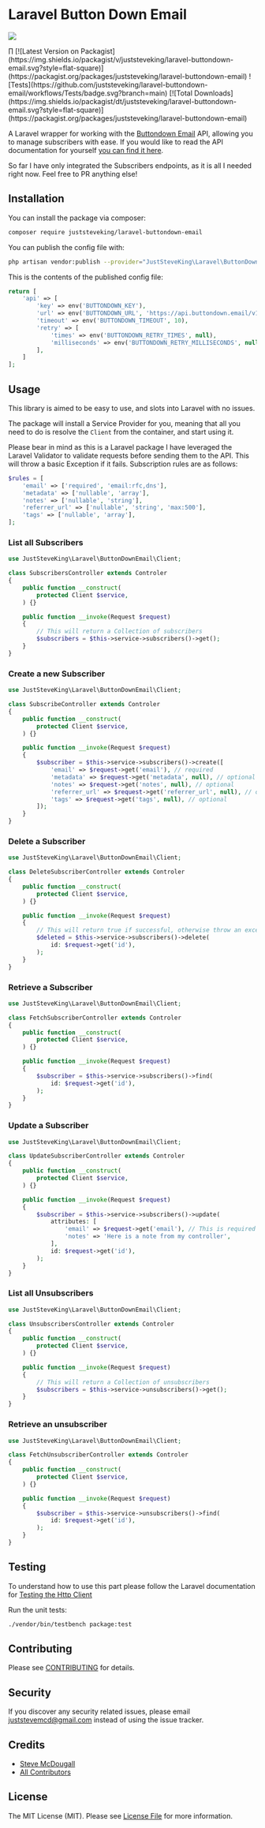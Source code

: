 # Laravel Button Down Email

<p align="center">

![](./laravel-buttondown-email.png)

</p>
∏
[![Latest Version on Packagist](https://img.shields.io/packagist/v/juststeveking/laravel-buttondown-email.svg?style=flat-square)](https://packagist.org/packages/juststeveking/laravel-buttondown-email)
![Tests](https://github.com/juststeveking/laravel-buttondown-email/workflows/Tests/badge.svg?branch=main)
[![Total Downloads](https://img.shields.io/packagist/dt/juststeveking/laravel-buttondown-email.svg?style=flat-square)](https://packagist.org/packages/juststeveking/laravel-buttondown-email)


A Laravel wrapper for working with the [Buttondown Email](https://buttondown.email/) API, allowing you to manage subscribers with ease. If you would like to read the API documentation for yourself [you can find it here](https://api.buttondown.email/v1/schema#).

So far I have only integrated the Subscribers endpoints, as it is all I needed right now. Feel free to PR anything else!

## Installation

You can install the package via composer:

```bash
composer require juststeveking/laravel-buttondown-email
```

You can publish the config file with:
```bash
php artisan vendor:publish --provider="JustSteveKing\Laravel\ButtonDownEmail\ButtonDownServiceProvider" --tag="config"
```

This is the contents of the published config file:

```php
return [
    'api' => [
        'key' => env('BUTTONDOWN_KEY'),
        'url' => env('BUTTONDOWN_URL', 'https://api.buttondown.email/v1'),
        'timeout' => env('BUTTONDOWN_TIMEOUT', 10),
        'retry' => [
            'times' => env('BUTTONDOWN_RETRY_TIMES', null),
            'milliseconds' => env('BUTTONDOWN_RETRY_MILLISECONDS', null),
        ],
    ]
];
```

## Usage

This library is aimed to be easy to use, and slots into Laravel with no issues.

The package will install a Service Provider for you, meaning that all you need to do is resolve the `Client` from the container, and start using it.

Please bear in mind as this is a Laravel package I have leveraged the Laravel Validator to validate requests before sending them to the API. This will throw a basic Exception if it fails. Subscription rules are as follows:

```php
$rules = [
    'email' => ['required', 'email:rfc,dns'],
    'metadata' => ['nullable', 'array'],
    'notes' => ['nullable', 'string'],
    'referrer_url' => ['nullable', 'string', 'max:500'],
    'tags' => ['nullable', 'array'],
];
```


### List all Subscribers

```php
use JustSteveKing\Laravel\ButtonDownEmail\Client;

class SubscribersController extends Controler
{
    public function __construct(
        protected Client $service,
    ) {}

    public function __invoke(Request $request)
    {
        // This will return a Collection of subscribers
        $subscribers = $this->service->subscribers()->get();
    }
}
```

### Create a new Subscriber

```php
use JustSteveKing\Laravel\ButtonDownEmail\Client;

class SubscribeController extends Controler
{
    public function __construct(
        protected Client $service,
    ) {}

    public function __invoke(Request $request)
    {
        $subscriber = $this->service->subscribers()->create([
            'email' => $request->get('email'), // required
            'metadata' => $request->get('metadata', null), // optional
            'notes' => $request->get('notes', null), // optional
            'referrer_url' => $request->get('referrer_url', null), // optional
            'tags' => $request->get('tags', null), // optional
        ]);
    }
}
```

### Delete a Subscriber

```php
use JustSteveKing\Laravel\ButtonDownEmail\Client;

class DeleteSubscriberController extends Controler
{
    public function __construct(
        protected Client $service,
    ) {}

    public function __invoke(Request $request)
    {
        // This will return true if successful, otherwise throw an exception
        $deleted = $this->service->subscribers()->delete(
            id: $request->get('id'),
        );
    }
}
```

### Retrieve a Subscriber

```php
use JustSteveKing\Laravel\ButtonDownEmail\Client;

class FetchSubscriberController extends Controler
{
    public function __construct(
        protected Client $service,
    ) {}

    public function __invoke(Request $request)
    {
        $subscriber = $this->service->subscribers()->find(
            id: $request->get('id'),
        );
    }
}
```

### Update a Subscriber

```php
use JustSteveKing\Laravel\ButtonDownEmail\Client;

class UpdateSubscriberController extends Controler
{
    public function __construct(
        protected Client $service,
    ) {}

    public function __invoke(Request $request)
    {
        $subscriber = $this->service->subscribers()->update(
            attributes: [
                'email' => $request->get('email'), // This is required for creating and updating
                'notes' => 'Here is a note from my controller',
            ],
            id: $request->get('id'),
        );
    }
}
```

### List all Unsubscribers

```php
use JustSteveKing\Laravel\ButtonDownEmail\Client;

class UnsubscribersController extends Controler
{
    public function __construct(
        protected Client $service,
    ) {}

    public function __invoke(Request $request)
    {
        // This will return a Collection of unsubscribers
        $subscribers = $this->service->unsubscribers()->get();
    }
}
```

### Retrieve an unsubscriber

```php
use JustSteveKing\Laravel\ButtonDownEmail\Client;

class FetchUnsubscriberController extends Controler
{
    public function __construct(
        protected Client $service,
    ) {}

    public function __invoke(Request $request)
    {
        $subscriber = $this->service->unsubscribers()->find(
            id: $request->get('id'),
        );
    }
}
```


## Testing

To understand how to use this part please follow the Laravel documentation for [Testing the Http Client](https://laravel.com/docs/8.x/http-client#testing)


Run the unit tests:

``` bash
./vendor/bin/testbench package:test
```

## Contributing

Please see [CONTRIBUTING](.github/CONTRIBUTING.md) for details.

## Security

If you discover any security related issues, please email juststevemcd@gmail.com instead of using the issue tracker.

## Credits

- [Steve McDougall](https://github.com/JustSteveKing)
- [All Contributors](../../contributors)

## License

The MIT License (MIT). Please see [License File](LICENSE.md) for more information.
